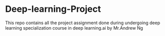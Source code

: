 # Deep-learning-Project
This repo contains all the project assignment done during undergoing deep learning specialization course in deep learning.ai by Mr.Andrew Ng
